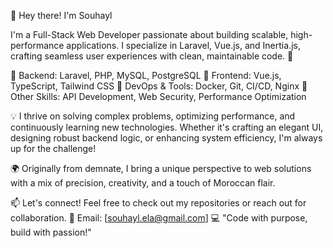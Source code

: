 👋 Hey there! I'm Souhayl

I'm a Full-Stack Web Developer passionate about building scalable, high-performance applications. I specialize in Laravel, Vue.js, and Inertia.js, crafting seamless user experiences with clean, maintainable code. 🚀

🔹 Backend: Laravel, PHP, MySQL, PostgreSQL
🔹 Frontend: Vue.js, TypeScript, Tailwind CSS
🔹 DevOps & Tools: Docker, Git, CI/CD, Nginx
🔹 Other Skills: API Development, Web Security, Performance Optimization

💡 I thrive on solving complex problems, optimizing performance, and continuously learning new technologies. Whether it's crafting an elegant UI, designing robust backend logic, or enhancing system efficiency, I'm always up for the challenge!

🌍 Originally from demnate, I bring a unique perspective to web solutions with a mix of precision, creativity, and a touch of Moroccan flair.

📫 Let's connect! Feel free to check out my repositories or reach out for collaboration.
📧 Email: [souhayl.ela@gmail.com]
💻 "Code with purpose, build with passion!"
